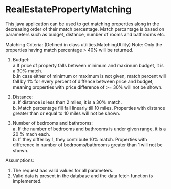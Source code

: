 # RealEstatePropertyMatching
This java application can be used to get matching properties along in the decreasing order of their match percentage. Match percantage is based on parameters such as budget, distance, number of rooms and bathrooms etc.  
  
Matching Criteria: (Defined in class utilities.MatchingUtility)
Note: Only the properties having match percentage > 40% will be returned.
1. Budget:   
  a.If price of property falls between minimum and maximum budget, it is a 30% match.   
  b.In case either of minimum or maximum is not given, match percent will fall by 1% for every percent of diffence between price and budget, meaning properties with price difference of >= 30% will not be shown.  
  
2. Distance:   
  a. If distance is less than 2 miles, it is a 30% match.    
  b. Match percentage fill fall linearly till 10 miles. Properties with distance greater than or equal to 10 miles will not be shown.  
  
3. Number of bedrooms and bathrooms:  
  a. If the number of bedrooms and bathrooms is under given range, it is a 20 % mach each.  
  b. If they differ by 1, they contribute 10% match. Properties with difference in number of bedrooms/bathrooms greater than 1 will not be shown.  
  
 
Assumptions:
1. The request has valid values for all parameters.
2. Valid data is present in the database and the data fetch function is implemented.
